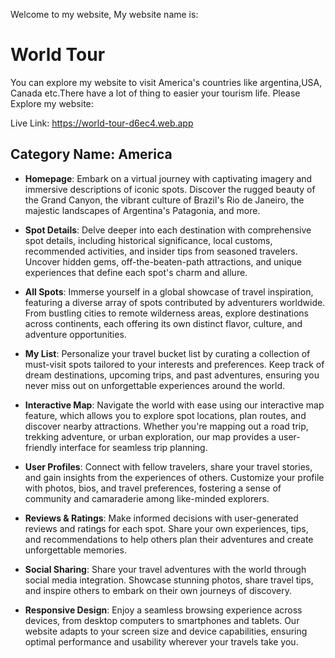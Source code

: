Welcome to my website,
My website name is:
# World Tour
You can explore my website to visit America's countries like argentina,USA, Canada etc.There have a lot of thing to easier your tourism life.
Please Explore my website:


Live Link: https://world-tour-d6ec4.web.app

## Category Name: America

- **Homepage**: Embark on a virtual journey with captivating imagery and immersive descriptions of iconic spots. Discover the rugged beauty of the Grand Canyon, the vibrant culture of Brazil's Rio de Janeiro, the majestic landscapes of Argentina's Patagonia, and more.
  
- **Spot Details**: Delve deeper into each destination with comprehensive spot details, including historical significance, local customs, recommended activities, and insider tips from seasoned travelers. Uncover hidden gems, off-the-beaten-path attractions, and unique experiences that define each spot's charm and allure.

- **All Spots**: Immerse yourself in a global showcase of travel inspiration, featuring a diverse array of spots contributed by adventurers worldwide. From bustling cities to remote wilderness areas, explore destinations across continents, each offering its own distinct flavor, culture, and adventure opportunities.
  
- **My List**: Personalize your travel bucket list by curating a collection of must-visit spots tailored to your interests and preferences. Keep track of dream destinations, upcoming trips, and past adventures, ensuring you never miss out on unforgettable experiences around the world.
  
- **Interactive Map**: Navigate the world with ease using our interactive map feature, which allows you to explore spot locations, plan routes, and discover nearby attractions. Whether you're mapping out a road trip, trekking adventure, or urban exploration, our map provides a user-friendly interface for seamless trip planning.
  
- **User Profiles**: Connect with fellow travelers, share your travel stories, and gain insights from the experiences of others. Customize your profile with photos, bios, and travel preferences, fostering a sense of community and camaraderie among like-minded explorers.
  
- **Reviews & Ratings**: Make informed decisions with user-generated reviews and ratings for each spot. Share your own experiences, tips, and recommendations to help others plan their adventures and create unforgettable memories.
  
- **Social Sharing**: Share your travel adventures with the world through social media integration. Showcase stunning photos, share travel tips, and inspire others to embark on their own journeys of discovery.
  
- **Responsive Design**: Enjoy a seamless browsing experience across devices, from desktop computers to smartphones and tablets. Our website adapts to your screen size and device capabilities, ensuring optimal performance and usability wherever your travels take you.
